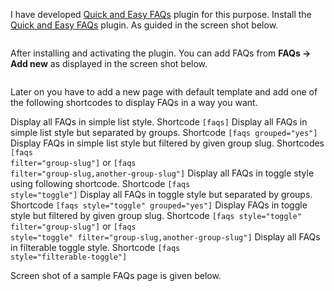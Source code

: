 I have developed <a target="_blank" href="https://wordpress.org/plugins/quick-and-easy-faqs/">Quick and Easy FAQs</a> plugin for this purpose. Install the <a target="_blank" href="https://wordpress.org/plugins/quick-and-easy-faqs/">Quick and Easy FAQs</a> plugin. As guided in the screen shot below.

<img class="light-border" src="assets/realplaces/faqs/1.png" alt=""/>

After installing and activating the plugin. You can add FAQs from <strong>FAQs &rarr; Add new</strong> as displayed in the screen shot below.

<img class="light-border" src="assets/realplaces/faqs/2.png" alt=""/>

Later on you have to add a new page with default template and add one of the following shortcodes to display FAQs in a way you want.

Display all FAQs in simple list style. Shortcode <code>[faqs]</code>
Display all FAQs in simple list style but separated by groups. Shortcode <code>[faqs grouped="yes"]</code>
Display FAQs in simple list style but filtered by given group slug. Shortcodes <code>[faqs filter="group-slug"]</code> or <code>[faqs filter="group-slug,another-group-slug"]</code>
Display all FAQs in toggle style using following shortcode. Shortcode <code>[faqs style="toggle"]</code>
Display all FAQs in toggle style but separated by groups. Shortcode <code>[faqs style="toggle" grouped="yes"]</code>
Display FAQs in toggle style but filtered by given group slug. Shortcode <code>[faqs style="toggle" filter="group-slug"]</code> or <code>[faqs style="toggle" filter="group-slug,another-group-slug"]</code>
Display all FAQs in filterable toggle style. Shortcode <code>[faqs style="filterable-toggle"]</code>

 Screen shot of a sample FAQs page is given below.

<img class="light-border" src="assets/realplaces/faqs/3.png" alt=""/>
